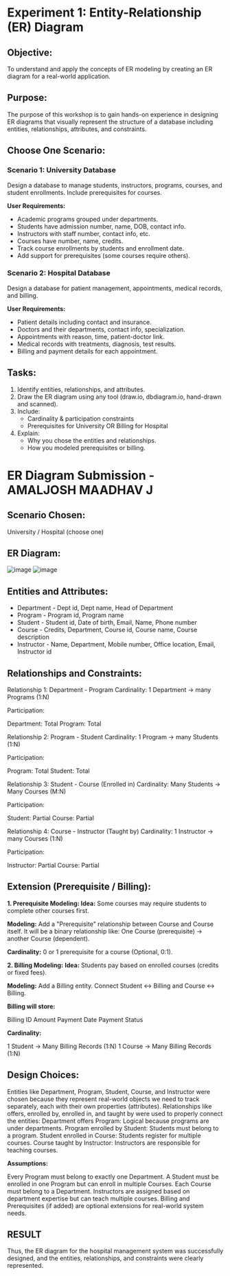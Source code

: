 # Experiment 1: Entity-Relationship (ER) Diagram

## Objective:
To understand and apply the concepts of ER modeling by creating an ER diagram for a real-world application.

## Purpose:
The purpose of this workshop is to gain hands-on experience in designing ER diagrams that visually represent the structure of a database including entities, relationships, attributes, and constraints.

## Choose One Scenario:

### Scenario 1: University Database
Design a database to manage students, instructors, programs, courses, and student enrollments. Include prerequisites for courses.

**User Requirements:**
- Academic programs grouped under departments.
- Students have admission number, name, DOB, contact info.
- Instructors with staff number, contact info, etc.
- Courses have number, name, credits.
- Track course enrollments by students and enrollment date.
- Add support for prerequisites (some courses require others).

### Scenario 2: Hospital Database
Design a database for patient management, appointments, medical records, and billing.

**User Requirements:**
- Patient details including contact and insurance.
- Doctors and their departments, contact info, specialization.
- Appointments with reason, time, patient-doctor link.
- Medical records with treatments, diagnosis, test results.
- Billing and payment details for each appointment.

## Tasks:
1. Identify entities, relationships, and attributes.
2. Draw the ER diagram using any tool (draw.io, dbdiagram.io, hand-drawn and scanned).
3. Include:
   - Cardinality & participation constraints
   - Prerequisites for University OR Billing for Hospital
4. Explain:
   - Why you chose the entities and relationships.
   - How you modeled prerequisites or billing.

# ER Diagram Submission - AMALJOSH MAADHAV J

## Scenario Chosen:
University / Hospital (choose one)

## ER Diagram:
![image](https://github.com/user-attachments/assets/413e3ea9-7203-4750-8962-0278edef0c82)
![image](https://github.com/user-attachments/assets/e0b31c55-c245-4abf-b990-111dbe53dd60)


## Entities and Attributes:
- Department - Dept id, Dept name, Head of Department
- Program - Program id, Program name
- Student - Student id, Date of birth, Email, Name, Phone number
- Course - Credits, Department, Course id, Course name, Course description
- Instructor - Name, Department, Mobile number, Office location, Email, Instructor id

## Relationships and Constraints:
Relationship 1: Department - Program
Cardinality: 1 Department → many Programs (1:N)

Participation:

   Department: Total
   Program: Total

Relationship 2: Program - Student
Cardinality: 1 Program → many Students (1:N)

Participation:

   Program: Total
   Student: Total

Relationship 3: Student - Course (Enrolled in)
Cardinality: Many Students → Many Courses (M:N)

Participation:

   Student: Partial
   Course: Partial

Relationship 4: Course - Instructor (Taught by)
Cardinality: 1 Instructor → many Courses (1:N)

Participation:

   Instructor: Partial
   Course: Partial

## Extension (Prerequisite / Billing):
**1. Prerequisite Modeling:
Idea:** Some courses may require students to complete other courses first.

**Modeling:** Add a "Prerequisite" relationship between Course and Course itself.
It will be a binary relationship like:
One Course (prerequisite) → another Course (dependent).

**Cardinality:** 0 or 1 prerequisite for a course (Optional, 0:1).

**2. Billing Modeling:**
**Idea:** Students pay based on enrolled courses (credits or fixed fees).

**Modeling:** Add a Billing entity.
Connect Student ↔ Billing and Course ↔ Billing.

**Billing will store:**

   Billing ID
   Amount
   Payment Date
   Payment Status

**Cardinality:**

1 Student → Many Billing Records (1:N)
1 Course → Many Billing Records (1:N)

## Design Choices:

Entities like Department, Program, Student, Course, and Instructor were chosen because they represent real-world objects we need to track separately, each with their own properties (attributes).
Relationships like offers, enrolled by, enrolled in, and taught by were used to properly connect the entities:
Department offers Program: Logical because programs are under departments.
Program enrolled by Student: Students must belong to a program.
Student enrolled in Course: Students register for multiple courses.
Course taught by Instructor: Instructors are responsible for teaching courses.

**Assumptions:**

Every Program must belong to exactly one Department.
A Student must be enrolled in one Program but can enroll in multiple Courses.
Each Course must belong to a Department.
Instructors are assigned based on department expertise but can teach multiple courses.
Billing and Prerequisites (if added) are optional extensions for real-world system needs.


## RESULT
Thus, the ER diagram for the hospital management system was successfully designed, and the entities, relationships, and constraints were clearly represented.

